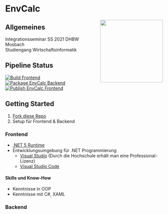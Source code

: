 # EnvCalc
<img align="right" src="https://www.mosbach.dhbw.de/fileadmin/user_upload/dhbw/redaktion/logos/Logo_DHBWMosbach.jpg" width="200">

## Allgemeines
Integrationsseminar SS 2021 DHBW Mosbach <br/>
Studiengang Wirtschaftsinformatik

## Pipeline Status
[![Build Frontend](https://github.com/Nexusmeister/EnvCalc/actions/workflows/build_frontend.yml/badge.svg)](https://github.com/Nexusmeister/EnvCalc/actions/workflows/build_frontend.yml) <br/>
[![Package EnvCalc Backend](https://github.com/Nexusmeister/EnvCalc/actions/workflows/build_backend.yml/badge.svg)](https://github.com/Nexusmeister/EnvCalc/actions/workflows/build_backend.yml) <br/>
[![Publish EnvCalc Frontend](https://github.com/Nexusmeister/EnvCalc/actions/workflows/publish_frontend.yml/badge.svg)](https://github.com/Nexusmeister/EnvCalc/actions/workflows/publish_frontend.yml)

## Getting Started
1. [Fork diese Repo](https://docs.github.com/en/get-started/quickstart/fork-a-repo)
2. Setup für Frontend & Backend

### Frontend
- [.NET 5 Runtime](https://dotnet.microsoft.com/download/dotnet/5.0) <br/>
- Entwicklungsumgebung für .NET Programmierung
  - [Visual Studio](https://visualstudio.microsoft.com/de/downloads/) (Durch die Hochschule erhält man eine Professional-Lizenz)
  - [Visual Studio Code](https://code.visualstudio.com/download)

#### Skills und Know-How
- Kenntnisse in OOP
- Kenntnisse mit C#, XAML

### Backend
